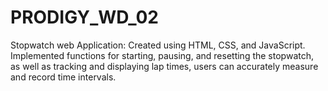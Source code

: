 # PRODIGY_WD_02
Stopwatch web Application: Created using HTML, CSS, and JavaScript. Implemented functions for starting, pausing, and resetting the stopwatch, as well as tracking and displaying lap times, users can accurately measure and record time intervals.
